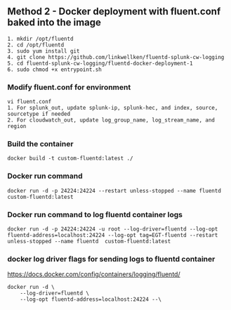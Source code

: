 ## Method 2 - Docker deployment with fluent.conf baked into the image
```
1. mkdir /opt/fluentd
2. cd /opt/fluentd
3. sudo yum install git
4. git clone https://github.com/linkwellken/fluentd-splunk-cw-logging
5. cd fluentd-splunk-cw-logging/fluentd-docker-deployment-1
6. sudo chmod +x entrypoint.sh

```

### Modify fluent.conf for environment
```
vi fluent.conf
1. For splunk_out, update splunk-ip, splunk-hec, and index, source, sourcetype if needed
2. For cloudwatch_out, update log_group_name, log_stream_name, and region
```

### Build the container
```
docker build -t custom-fluentd:latest ./
```

### Docker run command
```
docker run -d -p 24224:24224 --restart unless-stopped --name fluentd  custom-fluentd:latest
```

### Docker run command to log fluentd container logs
```
docker run -d -p 24224:24224 -u root --log-driver=fluentd --log-opt fluentd-address=localhost:24224 --log-opt tag=EGT-fluentd --restart unless-stopped --name fluentd  custom-fluentd:latest
```


### docker log driver flags for sending logs to fluentd container
https://docs.docker.com/config/containers/logging/fluentd/
```
docker run -d \
    --log-driver=fluentd \
    --log-opt fluentd-address=localhost:24224 --\
```

